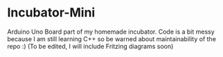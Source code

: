 # Incubator-Mini
Arduino Uno Board part of my homemade incubator. Code is a bit messy because I am still learning C++ so be warned about maintainability of the repo :) 
(To be edited, I will include Fritzing diagrams soon)

